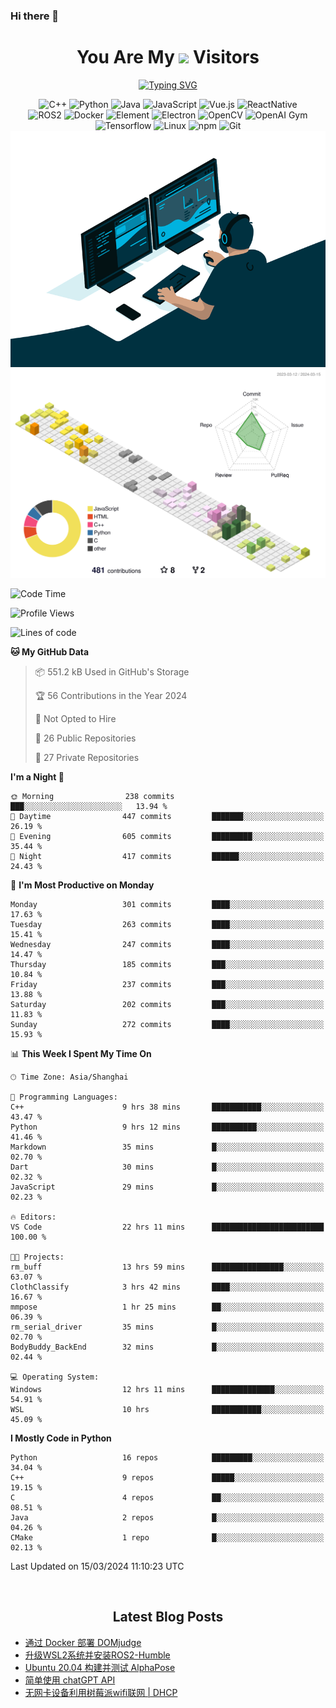 ### Hi there 👋

<div align="center">
  <h1>
    You Are My <img src="https://profile-counter.glitch.me/fateryu/count.svg"> Visitors
  </h1>
  <!--<img align="center" src="https://github-readme-stats-git-masterrstaa-rickstaa.vercel.app/api?username=FaterYU&show_icons=true&count_private=true"/>-->

  <a href="https://git.io/typing-svg"><img src="https://readme-typing-svg.demolab.com?font=Fira+Code&pause=500&center=true&vCenter=true&random=false&width=435&lines=Talk+is+cheap.+Show+me+the+code." alt="Typing SVG" /></a>

  <img src="https://img.shields.io/badge/C++-512BD4?style=flat-square&logo=cplusplus&logoColor=ffffff" alt="C++">
  <img src="https://img.shields.io/badge/-Python-37A6AB?style=flat-square&logo=python&logoColor=ffffff" alt="Python">
  <img src="https://img.shields.io/badge/-Java-007396?style=flat-square&logo=java&logoColor=ffffff" alt="Java">
  <img src="https://img.shields.io/badge/JavaScript-F7DF1E?style=flat-square&logo=JavaScript&logoColor=ffffff" alt="JavaScript">
  <img src="https://img.shields.io/badge/-Vue.js-4FC08D?style=flat-square&logo=Vue.js&logoColor=ffffff" alt="Vue.js">
  <img src="https://img.shields.io/badge/ReactNative-813144?style=flat-square&logo=react&logoColor=ffffff" alt="ReactNative">
  </br>
  <img src="https://img.shields.io/badge/-ROS2-8DD6F9?style=flat-square&logo=ros&logoColor=ffffff" alt="ROS2">
  <img src="https://img.shields.io/badge/Docker-2496ED?style=flat-square&logo=docker&logoColor=ffffff" alt="Docker">
  <img src="https://img.shields.io/badge/-Element-02845A?style=flat-square&logo=electron&logoColor=ffffff" alt="Element">
  <img src="https://img.shields.io/badge/-Electron-002D71?style=flat-square&logo=element&logoColor=ffffff" alt="Electron">
  <img src="https://img.shields.io/badge/-OpenCV-361522?style=flat-square&logo=opencv&logoColor=ffffff" alt="OpenCV">
  <img src="https://img.shields.io/badge/-OpenAIGym-91302E?style=flat-square&logo=openaigym&logoColor=ffffff" alt="OpenAI Gym">
  </br>
  <img src="https://img.shields.io/badge/-Tensorflow-204366?style=flat-square&logo=tensorflow&logoColor=ffffff" alt="Tensorflow">
  <img src="https://img.shields.io/badge/-Linux-333333?style=flat-square&logo=linux&logoColor=white" alt="Linux">
  <img src="https://img.shields.io/badge/-NPM-CB3837?style=flat-square&logo=npm&logoColor=white" alt="npm">
  <img src="https://img.shields.io/badge/-Git-f05032?style=flat-square&logo=git&logoColor=white" alt="Git">
  </br>
  <img alt="GIF" src="./code.gif?raw=true" />
  </br>
  <!--<img src="https://github-readme-stats.vercel.app/api/top-langs/?username=fateryu&hide=HTML&langs_count=5">-->
  <img src="./profile-3d-contrib/profile-south-season-animate.svg">
  </br>
</div>

<!--START_SECTION:waka-->
![Code Time](http://img.shields.io/badge/Code%20Time-160%20hrs%2042%20mins-blue)

![Profile Views](http://img.shields.io/badge/Profile%20Views-0-blue)

![Lines of code](https://img.shields.io/badge/From%20Hello%20World%20I%27ve%20Written-13.9%20million%20lines%20of%20code-blue)

**🐱 My GitHub Data** 

> 📦 551.2 kB Used in GitHub's Storage 
 > 
> 🏆 56 Contributions in the Year 2024
 > 
> 🚫 Not Opted to Hire
 > 
> 📜 26 Public Repositories 
 > 
> 🔑 27 Private Repositories 
 > 
**I'm a Night 🦉** 

```text
🌞 Morning                238 commits         ███░░░░░░░░░░░░░░░░░░░░░░   13.94 % 
🌆 Daytime                447 commits         ███████░░░░░░░░░░░░░░░░░░   26.19 % 
🌃 Evening                605 commits         █████████░░░░░░░░░░░░░░░░   35.44 % 
🌙 Night                  417 commits         ██████░░░░░░░░░░░░░░░░░░░   24.43 % 
```
📅 **I'm Most Productive on Monday** 

```text
Monday                   301 commits         ████░░░░░░░░░░░░░░░░░░░░░   17.63 % 
Tuesday                  263 commits         ████░░░░░░░░░░░░░░░░░░░░░   15.41 % 
Wednesday                247 commits         ████░░░░░░░░░░░░░░░░░░░░░   14.47 % 
Thursday                 185 commits         ███░░░░░░░░░░░░░░░░░░░░░░   10.84 % 
Friday                   237 commits         ███░░░░░░░░░░░░░░░░░░░░░░   13.88 % 
Saturday                 202 commits         ███░░░░░░░░░░░░░░░░░░░░░░   11.83 % 
Sunday                   272 commits         ████░░░░░░░░░░░░░░░░░░░░░   15.93 % 
```


📊 **This Week I Spent My Time On** 

```text
🕑︎ Time Zone: Asia/Shanghai

💬 Programming Languages: 
C++                      9 hrs 38 mins       ███████████░░░░░░░░░░░░░░   43.47 % 
Python                   9 hrs 12 mins       ██████████░░░░░░░░░░░░░░░   41.46 % 
Markdown                 35 mins             █░░░░░░░░░░░░░░░░░░░░░░░░   02.70 % 
Dart                     30 mins             █░░░░░░░░░░░░░░░░░░░░░░░░   02.32 % 
JavaScript               29 mins             █░░░░░░░░░░░░░░░░░░░░░░░░   02.23 % 

🔥 Editors: 
VS Code                  22 hrs 11 mins      █████████████████████████   100.00 % 

🐱‍💻 Projects: 
rm_buff                  13 hrs 59 mins      ████████████████░░░░░░░░░   63.07 % 
ClothClassify            3 hrs 42 mins       ████░░░░░░░░░░░░░░░░░░░░░   16.67 % 
mmpose                   1 hr 25 mins        ██░░░░░░░░░░░░░░░░░░░░░░░   06.39 % 
rm_serial_driver         35 mins             █░░░░░░░░░░░░░░░░░░░░░░░░   02.70 % 
BodyBuddy_BackEnd        32 mins             █░░░░░░░░░░░░░░░░░░░░░░░░   02.44 % 

💻 Operating System: 
Windows                  12 hrs 11 mins      ██████████████░░░░░░░░░░░   54.91 % 
WSL                      10 hrs              ███████████░░░░░░░░░░░░░░   45.09 % 
```

**I Mostly Code in Python** 

```text
Python                   16 repos            █████████░░░░░░░░░░░░░░░░   34.04 % 
C++                      9 repos             █████░░░░░░░░░░░░░░░░░░░░   19.15 % 
C                        4 repos             ██░░░░░░░░░░░░░░░░░░░░░░░   08.51 % 
Java                     2 repos             █░░░░░░░░░░░░░░░░░░░░░░░░   04.26 % 
CMake                    1 repo              █░░░░░░░░░░░░░░░░░░░░░░░░   02.13 % 
```




 Last Updated on 15/03/2024 11:10:23 UTC
<!--END_SECTION:waka-->

<div align="center">
  </br>
  <h2>
    Latest Blog Posts
  </h2>
</div>

<!-- BLOGPOSTS:START -->
- [通过 Docker 部署 DOMjudge](https://fater.top/record/domjudge-docker-config/)
- [升级WSL2系统并安装ROS2-Humble](https://fater.top/record/upgrade-wsl-system-install-ros2-humble/)
- [Ubuntu 20.04 构建并测试 AlphaPose](https://fater.top/usage/build-test-alphapose/)
- [简单使用 chatGPT API](https://fater.top/usage/use-chatgpt-api/)
- [无网卡设备利用树莓派wifi联网 | DHCP](https://fater.top/record/raspi-relay-wifi/)
<!-- BLOGPOSTS:END -->
